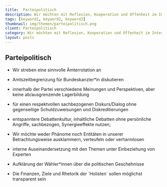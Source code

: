 ```yaml
---
title:  Parteipolitisch
description: Wir möchten mit Reflexion, Kooperation und Offenheit im Interesse des Gesamtwohls lösungsorientiert vermitteln
tags: [keyword1, keyword2, keyword3]
thumbnail: img/themen/parteipolitisch.png
client: Parteipolitisch
category: Wir möchten mit Reflexion, Kooperation und Offenheit im Interesse des Gesamtwohls lösungsorientiert vermitteln
layout: posts
---
```


## Parteipolitisch

-   Wir streben eine sinnvolle Ämterrotation an

-   Amtszeitbegrenzung für Bundeskanzler\*in diskutieren

-   innerhalb der Partei verschiedene Meinungen und Perspektiven, aber keine
    ab/ausgrenzende Lagerbildung

-   für einen respektvollen sachbezogenen Diskurs/Dialog ohne gegenseitige
    Schuldzuweisungen und Diskreditierungen

-   entspanntere Debattenkultur, inhaltliche Debatten ohne persönliche
    Angriffe, sachbezogen, Synergieeffekte nutzen;

-   Wir möchte weder Phänome noch Entitäten in unserer Betrachtungsweise
    ausklammern, verteufeln oder verharmlosen

-   interne Auseinandersetzung mit den Themen unter Einbeziehung von
    Experten

-   Aufklärung der Wähler\*innen über die politischen Geschehnisse

-   Die Finanzen, Ziele und Rhetorik der ´Holisten´ sollen möglichst
    transparent sein
